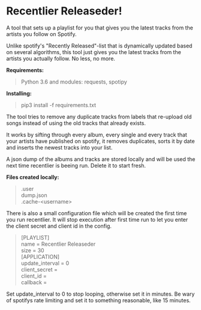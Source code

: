 # Recentlier Releaseder!
A tool that sets up a playlist for you that gives you the latest tracks from the artists you follow on Spotify. 

Unlike spotify's "Recently Released"-list that is dynamically updated based on several algorithms, this tool just gives you the latest tracks from the artists you actually follow. No less, no more. 

**Requirements:**
> Python 3.6 and modules: requests, spotipy

**Installing:**
> pip3 install -f requirements.txt

The tool tries to remove any duplicate tracks from labels that re-upload old songs instead of using the old tracks that already exists.

It works by sifting through every album, every single and every track that your artists have published on spotify, it removes duplicates, sorts it by date and inserts the newest tracks into your list. 

A json dump of the albums and tracks are stored locally and will be used the next time recentlier is beeing run. Delete it to start fresh.

**Files created locally:**
> .user  
dump.json  
.cache-\<username\>  

There is also a small configuration file which will be created the first time you run recentlier.
It will stop execution after first time run to let you enter the client secret and client id in the config.

>[PLAYLIST]  
name = Recentlier Releaseder  
size = 30  
[APPLICATION]  
update_interval = 0  
client_secret =   
client_id =   
callback =   

Set update_interval to 0 to stop looping, otherwise set it in minutes. Be wary of spotifys rate limiting and set it to something reasonable, like 15 minutes.